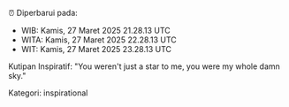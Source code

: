 ⏰ Diperbarui pada:
- WIB: Kamis, 27 Maret 2025 21.28.13 UTC
- WITA: Kamis, 27 Maret 2025 22.28.13 UTC
- WIT: Kamis, 27 Maret 2025 23.28.13 UTC

Kutipan Inspiratif:
"You weren't just a star to me, you were my whole damn sky."


Kategori: inspirational

